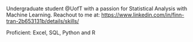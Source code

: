 Undergraduate student @UofT with a passion for Statistical Analysis with Machine Learning. Reachout to me at: https://www.linkedin.com/in/finn-tran-2b653131b/details/skills/

Proficient: Excel, SQL, Python and R 
<!---
finner0203/finner0203 is a ✨ special ✨ repository because its `README.md` (this file) appears on your GitHub profile.
You can click the Preview link to take a look at your changes.
--->
